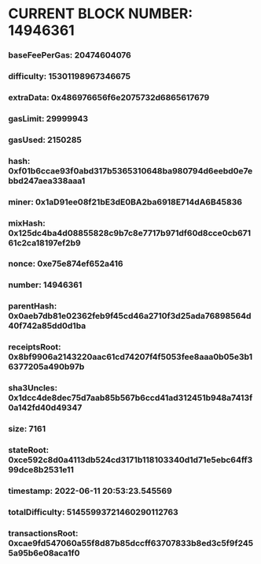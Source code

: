# CURRENT BLOCK NUMBER: 14946361

### baseFeePerGas: 20474604076
### difficulty: 15301198967346675
### extraData: 0x486976656f6e2075732d6865617679
### gasLimit: 29999943
### gasUsed: 2150285
### hash: 0xf01b6ccae93f0abd317b5365310648ba980794d6eebd0e7ebbd247aea338aaa1
### miner: 0x1aD91ee08f21bE3dE0BA2ba6918E714dA6B45836
### mixHash: 0x125dc4ba4d08855828c9b7c8e7717b971df60d8cce0cb67161c2ca18197ef2b9
### nonce: 0xe75e874ef652a416
### number: 14946361
### parentHash: 0x0aeb7db81e02362feb9f45cd46a2710f3d25ada76898564d40f742a85dd0d1ba
### receiptsRoot: 0x8bf9906a2143220aac61cd74207f4f5053fee8aaa0b05e3b16377205a490b97b
### sha3Uncles: 0x1dcc4de8dec75d7aab85b567b6ccd41ad312451b948a7413f0a142fd40d49347
### size: 7161
### stateRoot: 0xce592c8d0a4113db524cd3171b118103340d1d71e5ebc64ff399dce8b2531e11
### timestamp: 2022-06-11 20:53:23.545569
### totalDifficulty: 51455993721460290112763
### transactionsRoot: 0xcae9fd547060a55f8d87b85dccff63707833b8ed3c5f9f2455a95b6e08aca1f0
